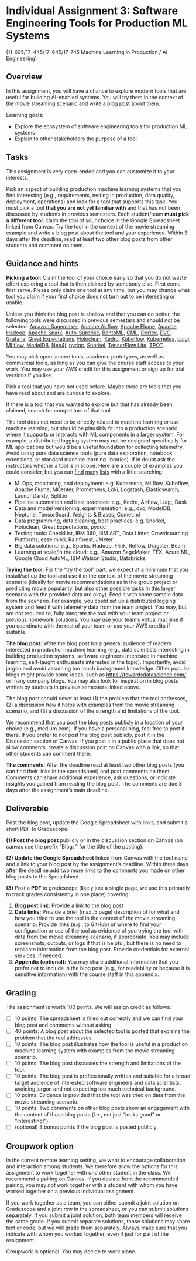 # Individual Assignment 3: Software Engineering Tools for Production ML Systems

(11-695/17-445/17-645/17-745 Machine Learning in Production / AI Engineering)

## Overview

In this assignment, you will have a chance to explore modern tools that are useful for building AI-enabled systems. You will try them in the context of the movie streaming scenario and write a blog post about them.

Learning goals:
* Explore the ecosystem of software engineering tools for production ML systems
* Explain to other stakeholders the purpose of a tool

## Tasks

This assignment is very open-ended and you can customize it to your interests.

Pick an aspect of building production machine learning systems that you find interesting (e.g., requirements, testing in production, data quality, deployment, operations) and look for a tool that supports this task. You must pick a tool **that you are not yet familiar with** and that has not been discussed by students in previous semesters. Each student/team **must pick a different tool**; claim the tool of your choice in the Google Spreadsheet linked from Canvas. Try the tool in the context of the movie streaming example and write a blog post about the tool and your experience. Within 3 days after the deadline, read at least two other blog posts from other students and comment on them.

## Guidance and hints

**Picking a tool:** Claim the tool of your choice early so that you do not waste effort exploring a tool that is then claimed by somebody else. First come first serve. Please only claim one tool at any time, but you may change what tool you claim if your first choice does not turn out to be interesting or usable.

Unless you think the blog post is shallow and that you can do better, the following tools were discussed in previous semesters and should not be selected: [Amazon Sagemaker](https://medium.com/@jackyzou1997/a-gentle-introduction-to-aws-sagemaker-ml-ai-on-the-cloud-de8dd0191818), [Apache Airflow](https://medium.com/balancing-lines/automating-data-pipeline-using-apache-airflow-444e695181e9), [Apache Flume](https://wenfeiy.medium.com/a-gentle-introduction-toapache-flume-1ce715475129), [Apache Hadoop](https://medium.com/@sanshang/first-try-on-apache-hadoop-fe24aee66665), [Apache Spark](https://medium.com/@abellamk/apache-spark-with-pyspark-a-step-by-step-approach-2448a1216cd9), [Auto-Surprise](https://wangxingchen2930.medium.com/auto-surprise-automates-algorithm-and-hyperparameter-tuning-ee8f01b9f354), [BentoML](https://medium.com/@maahin_beri/using-bentoml-to-serve-scikit-models-10f54c29dfc9), [CML](https://medium.com/@karthik.vaithyanathan/using-continuous-machine-learning-to-run-your-ml-pipeline-eeeeacad69a3), [Cortex](https://medium.com/@nsgupta.vivek/model-deployment-automation-with-cortex-45c48aaed063), [DVC](https://medium.com/@nwest_7200/a-brief-introduction-to-data-version-control-dvc-82ec5ee76c2b), [Grafana](https://zexuannotes.com/using-grafana-prometheus-and-postgresql/), [Great Expectations](http://wordpress.com/2020/10/29/what-to-expect-with-great-expectations/), [Holoclean](https://medium.com/@jacob.tanenbaum/a-first-look-at-holoclean-205ca7c71369), [Kedro](https://prathit-p.medium.com/kedro-software-engineering-principles-for-data-science-6eced3cc3390), [Kubeflow](https://trungdcn.medium.com/kubeflow-managing-the-whole-machine-learningcycle-c9e6a6149d91), [Kubernetes](https://medium.com/@mazzottacraig/deploying-a-flask-application-with-kubernetes-8a491c220b59), [Luigi](https://jimmdd.medium.com/exploring-spotifys-luigi-to-build-etl-pipeline-97309dc01fd9), [MLflow](https://medium.com/@kevin.n.lu123/mlflow-managing-your-ml-pipeline-from-training-to-deployment-7e0d87df9d), [ModelDB](https://medium.com/@songrcs/versioning-your-dataset-and-models-using-modeldb-10b0ee3873ed), [Neo4j](https://medium.com/@mohonisc/recommendation-system-with-neo4j-graph-database-f111ff377d07?sk=83eb1f72f810fea61fbb03df94e1459e), [pydqc](https://psbbvishal.medium.com/pydqc-eda-done-in-one-command-86ca8fca791f), [Snorkel](https://medium.com/@FanglinChen/snorkel-for-recommendation-system-3f7c10cbdb82), [TensorFlow Lite](https://medium.com/tensorflow-lite-for-android/exploring-tensorflow-lite-for-android-aca0e0c82ba), [TPOT](https://medium.com/@daniel.biales/automl-taking-tpot-to-the-movies-cf7e6f67f876?sk=6737cdd9d4cf2ff3c7322ee25f80fe70).

You may pick open source tools, academic prototypes, as well as commercial tools, as long as you can give the course staff access to your work. You may use your AWS credit for this assignment or sign up for trial versions if you like.

Pick a tool that you have not used before. Maybe there are tools that you have read about and are curious to explore.

If there is a tool that you wanted to explore but that has already been claimed, search for competitors of that tool.

The tool does not need to be directly related to machine learning or use machine learning, but should be plausibly fit into a production scenario where it supports or interacts with ML components in a larger system. For example, a distributed logging system may not be designed specifically for ML applications but would be a useful foundation for collecting telemetry. Avoid using pure data science tools (pure data exploration, notebook extensions, or standard machine learning libraries). If in doubt ask the instructors whether a tool is in scope. Here are a couple of examples you could consider, but you can [find](https://neptune.ai/blog/best-mlops-tools) [many](https://www.analyticsvidhya.com/blog/2019/07/21-open-source-machine-learning-tools/) [lists](https://github.com/EthicalML/awesome-production-machine-learning) with a little searching:

* MLOps, monitoring, and deployment: e.g. Kubernetis, MLflow, Kubeflow, Apache Flume, MCenter, Prometheus, Loki, Logstash, Elasticsearch, LaunchDarkly, Split.io
* Pipeline automation and best practices: e.g., Kedro, Airflow, Luigi, Dask
* Data and model versioning, experimentation: e.g., dvc, ModelDB, Neptune, TensorBoard, Weights & Biases, Comet.ml
* Data programming, data cleaning, best practices: e.g. Snorkel, Holoclean, Great Expectations, pydqc
* Testing tools: CheckList, IBM 360, IBM ART, Data Linter, Crowdsourcing Platforms, ease.ml/ci, Rainforest, JMeter
* Big data solutions: e.g., Sparks, Hadoop, Flink, Reflow, Dragster, Beam
* Learning at scale/in the cloud: e.g., Amazon SageMaker, TFX, Azure ML, Google Cloud AutoML, IBM Watson Studio, Databricks

**Trying the tool:** For the “try the tool” part, we expect at a minimum that you install/set up the tool and use it in the context of the movie streaming scenario (ideally for movie recommendations as in the group project or predicting movie popularity, but also other possible tasks in this larger scenario with the provided data are okay). Feed it with some sample data from the scenario. For example, you could set up a distributed logging system and feed it with telemetry data from the team project. You may, but are not required to, fully integrate the tool with your team project or previous homework solutions. You may use your team’s virtual machine if you coordinate with the rest of your team or use your AWS credits if suitable.

**The blog post:** Write the blog post for a general audience of readers interested in production machine learning (e.g., data scientists interesting in building production systems, software engineers interested in machine learning, self-taught enthusiasts interested in the topic). Importantly, avoid jargon and avoid assuming too much background knowledge. Other popular blogs might provide some ideas, such as https://towardsdatascience.com/ or many company blogs. You may also look for inspiration in blog posts written by students in previous semesters linked above.

The blog post should cover at least (1) the problem that the tool addresses, (2) a discussion how it helps with examples from the movie streaming scenario, and (3) a discussion of the strength and limitations of the tool.

We recommend that you post the blog posts publicly in a location of your choice (e.g., medium.com). If you have a personal blog, feel free to post it there. If you prefer to not post the blog post publicly, post it in the Discussion section of Canvas. If you post it in a public place that does not allow comments, create a discussion post on Canvas with a link, so that other students can comment there.

**The comments:** After the deadline read at least two other blog posts (you can find their links in the spreadsheet) and post comments on them. Comments can share additional experience, ask questions, or indicate insights you gained from reading the blog post. The comments are due 3 days after the assignment’s main deadline.


## Deliverable

Post the blog post, update the Google Spreadsheet with links, and submit a short PDF to Gradescope:

**(1) Post the blog post** publicly or in the discussion section on Canvas (on canvas use the prefix “Blog: ” for the title of the posting).

**(2) Update the Google Spreadsheet** linked from Canvas with the tool name and a link to your blog post by the assignment’s deadline. Within three days after the deadline add two more links to the comments you made on other blog posts to the Spreadsheet.

**(3)** Post a **PDF** to gradescope (likely just a single page, we use this primarily to track grades consistently in one place) covering:

1. **Blog post link:** Provide a link to the blog post
2. **Data links:** Provide a brief (max .5 page) description of for what and how you tried to use the tool in the context of the movie streaming scenario. Provide links (e.g., to GitHub) of where to find your configuration or use of the tool as evidence of you trying the tool with data from the movie streaming scenario, if appropriate. You may include screenshots, outputs, or logs if that is helpful, but there is no need to replicate information from the blog post. Provide credentials for external services, if needed. 
3. **Appendix (optional):** You may share additional information that you prefer not to include in the blog post (e.g., for readability or because it is sensitive information) with the course staff in this appendix.


## Grading

The assignment is worth 100 points. We will assign credit as follows:
* [ ] 10 points: The spreadsheet is filled out correctly and we can find your blog post and comments without asking. 
* [ ] 40 points: A blog post about the selected tool is posted that explains the problem that the tool addresses.
* [ ] 10 points: The blog post illustrates how the tool is useful in a production machine learning system with examples from the movie streaming scenario.
* [ ] 10 points: The blog post discusses the strength and limitations of the tool. 
* [ ] 10 points: The blog post is professionally written and suitable for a broad target audience of interested software engineers and data scientists, avoiding jargon and not expecting too much technical background. 
* [ ] 10 points: Evidence is provided that the tool was tried on data from the movie streaming scenario.
* [ ] 10 points: Two comments on other blog posts show an engagement with the content of those blog posts (i.e., not just “looks good” or “interesting!”).
* [ ] (optional) 3 bonus points if the blog post is posted publicly.

## Groupwork option

In the current remote learning setting, we want to encourage collaboration and interaction among students. We therefore allow the options for this assignment to work together with *one* other student in the class. We recommend a pairing on Canvas. If you deviate from the recommended pairing, you may *not* work together with a student with whom you have worked together on a previous individual assignment.

If you work together as a team, you can either submit a joint solution on Gradescope and a joint row in the spreadsheet, or you can submit solutions separately. If you submit a joint solution, both team members will receive the same grade. If you submit separate solutions, those solutions may share text or code, but we will grade them separately. Always make sure that you indicate with whom you worked together, even if just for part of the assignment. 

Groupwork is optional. You may decide to work alone.
